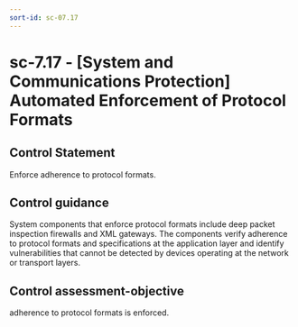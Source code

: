 ```yaml
---
sort-id: sc-07.17
---
```


# sc-7.17 - \[System and Communications Protection\] Automated Enforcement of Protocol Formats

## Control Statement

Enforce adherence to protocol formats.

## Control guidance

System components that enforce protocol formats include deep packet inspection firewalls and XML gateways. The components verify adherence to protocol formats and specifications at the application layer and identify vulnerabilities that cannot be detected by devices operating at the network or transport layers.

## Control assessment-objective

adherence to protocol formats is enforced.
